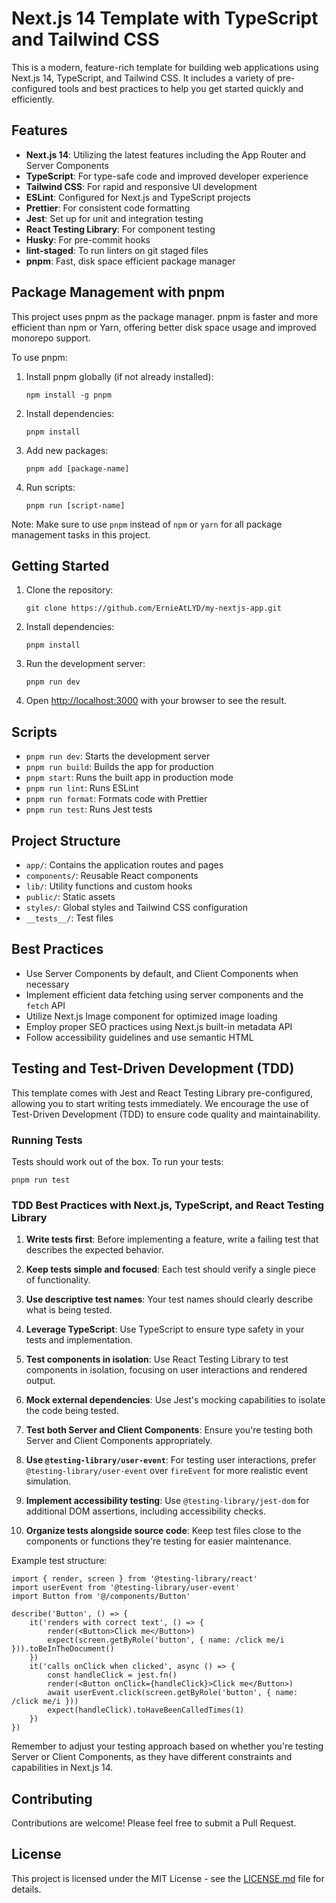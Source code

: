 # Next.js 14 Template with TypeScript and Tailwind CSS

This is a modern, feature-rich template for building web applications using Next.js 14, TypeScript, and Tailwind CSS. It includes a variety of pre-configured tools and best practices to help you get started quickly and efficiently.

## Features

- **Next.js 14**: Utilizing the latest features including the App Router and Server Components
- **TypeScript**: For type-safe code and improved developer experience
- **Tailwind CSS**: For rapid and responsive UI development
- **ESLint**: Configured for Next.js and TypeScript projects
- **Prettier**: For consistent code formatting
- **Jest**: Set up for unit and integration testing
- **React Testing Library**: For component testing
- **Husky**: For pre-commit hooks
- **lint-staged**: To run linters on git staged files
- **pnpm**: Fast, disk space efficient package manager

## Package Management with pnpm

This project uses pnpm as the package manager. pnpm is faster and more efficient than npm or Yarn, offering better disk space usage and improved monorepo support.

To use pnpm:

1. Install pnpm globally (if not already installed):

   ```
   npm install -g pnpm
   ```

2. Install dependencies:

   ```
   pnpm install
   ```

3. Add new packages:

   ```
   pnpm add [package-name]
   ```

4. Run scripts:
   ```
   pnpm run [script-name]
   ```

Note: Make sure to use `pnpm` instead of `npm` or `yarn` for all package management tasks in this project.

## Getting Started

1. Clone the repository:

   ```
   git clone https://github.com/ErnieAtLYD/my-nextjs-app.git
   ```

2. Install dependencies:

   ```
   pnpm install
   ```

3. Run the development server:

   ```
   pnpm run dev
   ```

4. Open [http://localhost:3000](http://localhost:3000) with your browser to see the result.

## Scripts

- `pnpm run dev`: Starts the development server
- `pnpm run build`: Builds the app for production
- `pnpm start`: Runs the built app in production mode
- `pnpm run lint`: Runs ESLint
- `pnpm run format`: Formats code with Prettier
- `pnpm run test`: Runs Jest tests

## Project Structure

- `app/`: Contains the application routes and pages
- `components/`: Reusable React components
- `lib/`: Utility functions and custom hooks
- `public/`: Static assets
- `styles/`: Global styles and Tailwind CSS configuration
- `__tests__/`: Test files

## Best Practices

- Use Server Components by default, and Client Components when necessary
- Implement efficient data fetching using server components and the `fetch` API
- Utilize Next.js Image component for optimized image loading
- Employ proper SEO practices using Next.js built-in metadata API
- Follow accessibility guidelines and use semantic HTML

## Testing and Test-Driven Development (TDD)

This template comes with Jest and React Testing Library pre-configured, allowing you to start writing tests immediately. We encourage the use of Test-Driven Development (TDD) to ensure code quality and maintainability.

### Running Tests

Tests should work out of the box. To run your tests:

```
pnpm run test
```

### TDD Best Practices with Next.js, TypeScript, and React Testing Library

1. **Write tests first**: Before implementing a feature, write a failing test that describes the expected behavior.

2. **Keep tests simple and focused**: Each test should verify a single piece of functionality.

3. **Use descriptive test names**: Your test names should clearly describe what is being tested.

4. **Leverage TypeScript**: Use TypeScript to ensure type safety in your tests and implementation.

5. **Test components in isolation**: Use React Testing Library to test components in isolation, focusing on user interactions and rendered output.

6. **Mock external dependencies**: Use Jest's mocking capabilities to isolate the code being tested.

7. **Test both Server and Client Components**: Ensure you're testing both Server and Client Components appropriately.

8. **Use `@testing-library/user-event`**: For testing user interactions, prefer `@testing-library/user-event` over `fireEvent` for more realistic event simulation.

9. **Implement accessibility testing**: Use `@testing-library/jest-dom` for additional DOM assertions, including accessibility checks.

10. **Organize tests alongside source code**: Keep test files close to the components or functions they're testing for easier maintenance.

Example test structure:

```typescript:
import { render, screen } from '@testing-library/react'
import userEvent from '@testing-library/user-event'
import Button from '@/components/Button'

describe('Button', () => {
    it('renders with correct text', () => {
        render(<Button>Click me</Button>)
        expect(screen.getByRole('button', { name: /click me/i })).toBeInTheDocument()
    })
    it('calls onClick when clicked', async () => {
        const handleClick = jest.fn()
        render(<Button onClick={handleClick}>Click me</Button>)
        await userEvent.click(screen.getByRole('button', { name: /click me/i }))
        expect(handleClick).toHaveBeenCalledTimes(1)
    })
})
```

Remember to adjust your testing approach based on whether you're testing Server or Client Components, as they have different constraints and capabilities in Next.js 14.

## Contributing

Contributions are welcome! Please feel free to submit a Pull Request.

## License

This project is licensed under the MIT License - see the [LICENSE.md](LICENSE.md) file for details.

